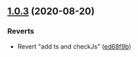 ## [1.0.3](https://github.com/unified-doc/unified-doc/compare/unified-doc-parse-text@1.0.3...unified-doc-parse-text@1.0.3) (2020-08-20)


### Reverts

* Revert "add ts and checkJs" ([ed68f9b](https://github.com/unified-doc/unified-doc/commit/ed68f9bf7b64b6d2c8a6502b900f260709bc0191))



